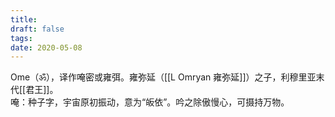 ```yaml
---
title: 
draft: false
tags: 
date: 2020-05-08
---
```

Ome（ॐ），译作唵密或雍弭。雍弥延（[[L Omryan 雍弥延]]）之子，利穆里亚末代[[君王]]。  
唵：种子字，宇宙原初振动，意为“皈依”。吟之除傲慢心，可摄持万物。